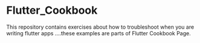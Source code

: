 # Flutter_Cookbook
This repository contains exercises about how to troubleshoot when you are writing flutter apps ....these examples are parts of Flutter Cookbook Page.
